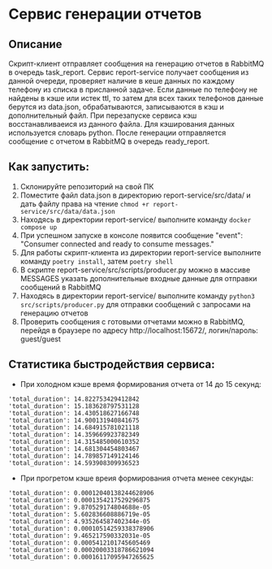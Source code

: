 # Сервис генерации отчетов

## Описание 
Скрипт-клиент отправляет сообщения на генерацию отчетов в RabbitMQ в очередь task_report. Сервис report-service получает сообщения из данной очереди, проверяет наличие в кеше данных по каждому телефону из списка в присланной задаче.
Если данные по телефону не найдены в кэше или истек ttl, то затем для всех таких телефонов данные берутся из data.json, обрабатываются, записываются в кэш и дополнительный файл. При перезапуске сервиса кэш восстанавливаеися из данного файла.
Для кэширования данных используется словарь python. После генерации отправляется сообщение с отчетом в RabbitMQ в очередь ready_report.

## Как запустить:

1. Склонируйте репозиторий на свой ПК
2. Поместите файл data.json в директорию report-service/src/data/ и дать файлу права на чтение `chmod +r report-service/src/data/data.json`
3. Находясь в директории report-service/ выполните команду `docker compose up` 
4. При успешном запуске в консоле появится сообщение "event": "Consumer connected and ready to consume messages."
5. Для работы скрипт-клиента из директории report-service выполните команду `poetry install`, затем `poetry shell`
6. В скрипте report-service/src/scripts/producer.py можно в массиве MESSAGES указать дополнительные входные данные для отправки сообщений в RabbitMQ
7. Находясь в директории report-service/ выполните команду `python3 src/scripts/producer.py` для отправки сообщений с запросами на генерацию отчетов
8. Проверить сообщения с готовыми отчетами можно в RabbitMQ, перейдя в браузере по адресу http://localhost:15672/, логин/пароль: guest/guest 


## Статистика быстродействия сервиса:

- При холодном кэше время формирования отчета от 14 до 15 секунд:
```
'total_duration': 14.822753429412842
'total_duration': 15.183628797531128
'total_duration': 14.430518627166748
'total_duration': 14.900131940841675
'total_duration': 14.684915781021118
'total_duration': 14.359669923782349
'total_duration': 14.315485000610352
'total_duration': 14.681304454803467
'total_duration': 14.789857149124146
'total_duration': 14.593908309936523
```

- При прогретом кэше вреия формирования отчета менее секунды:
```
'total_duration': 0.00012040138244628906
'total_duration': 0.0001354217529296875
'total_duration': 9.870529174804688e-05
'total_duration': 5.602836608886719e-05
'total_duration': 4.935264587402344e-05
'total_duration': 0.00010514259338378906
'total_duration': 9.465217590332031e-05
'total_duration': 0.0005412101745605469
'total_duration': 0.00020003318786621094
'total_duration': 0.00016117095947265625
```

